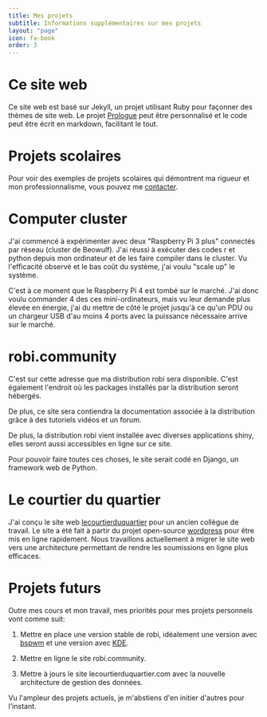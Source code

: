 ```yaml
---
title: Mes projets
subtitle: Informations supplémentaires sur mes projets
layout: "page"
icon: fa-book
order: 3
---
```

# Ce site web

Ce site web est basé sur Jekyll, un projet utilisant Ruby pour façonner des thèmes de site web. Le projet [Prologue](http://jekyllthemes.org/themes/jekyll-theme-prologue/) peut être personnalisé et le code peut être écrit en markdown, facilitant le tout.

# Projets scolaires

Pour voir des exemples de projets scolaires qui démontrent ma rigueur et mon professionnalisme, vous pouvez me [contacter](mailto:infos@maximerobineau.com).

# Computer cluster

J'ai commencé à expérimenter avec deux "Raspberry Pi 3 plus" connectés par réseau (cluster de Beowulf). J'ai réussi à exécuter des codes r et python depuis mon ordinateur et de les faire compiler dans le cluster. Vu l'efficacité observé et le bas coût du système, j'ai voulu "scale up" le système.

C'est à ce moment que le Raspberry Pi 4 est tombé sur le marché. J'ai donc voulu commander 4 des ces mini-ordinateurs, mais vu leur demande plus élevée en énergie, j'ai du mettre de côté le projet jusqu'à ce qu'un PDU ou un chargeur USB d'au moins 4 ports avec la puissance nécessaire arrive sur le marché.

# robi.community

C'est sur cette adresse que ma distribution robi sera disponible. C'est également l'endroit où les packages installés par la distribution seront hébergés. 

De plus, ce site sera contiendra la documentation associée à la distribution grâce à des tutoriels vidéos et un forum. 

De plus, la distribution robi vient installée avec diverses applications shiny, elles seront aussi accessibles en ligne sur ce site. 

Pour pouvoir faire toutes ces choses, le site serait codé en Django, un framework web de Python. 

# Le courtier du quartier

J'ai conçu le site web [lecourtierduquartier](https://lecourtierduquartier.com) pour un ancien collègue de travail. Le site a été fait à partir du projet open-source [wordpress](https://wordpress.org) pour être mis en ligne rapidement. Nous travaillons actuellement à migrer le site web vers une architecture permettant de rendre les soumissions en ligne plus efficaces. 

# Projets futurs

Outre mes cours et mon travail, mes priorités pour mes projets personnels vont comme suit:

1. Mettre en place une version stable de robi, idéalement une version avec [bspwm](https://wiki.archlinux.org/index.php/Bspwm) et une version avec [KDE](https://wiki.archlinux.org/index.php/KDE).

2. Mettre en ligne le site robi.community. 

3. Mettre à jours le site lecourtierduquartier.com avec la nouvelle architecture de gestion des données. 

Vu l'ampleur des projets actuels, je m'abstiens d'en initier d'autres pour l'instant.
